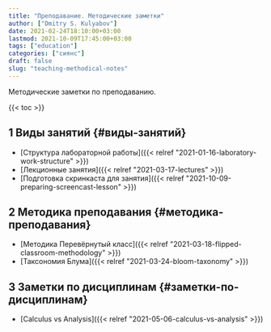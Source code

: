```yaml
---
title: "Преподавание. Методические заметки"
author: ["Dmitry S. Kulyabov"]
date: 2021-02-24T18:10:00+03:00
lastmod: 2021-10-09T17:45:00+03:00
tags: ["education"]
categories: ["сиянс"]
draft: false
slug: "teaching-methodical-notes"
---
```


Методические заметки по преподаванию.

<!--more-->

{{< toc >}}


## <span class="section-num">1</span> Виды занятий {#виды-занятий}

-   [Структура лабораторной работы]({{< relref "2021-01-16-laboratory-work-structure" >}})
-   [Лекционные занятия]({{< relref "2021-03-17-lectures" >}})
-   [Подготовка скринкаста для занятия]({{< relref "2021-10-09-preparing-screencast-lesson" >}})


## <span class="section-num">2</span> Методика преподавания {#методика-преподавания}

-   [Методика Перевёрнутый класс]({{< relref "2021-03-18-flipped-classroom-methodology" >}})
-   [Таксономия Блума]({{< relref "2021-03-24-bloom-taxonomy" >}})


## <span class="section-num">3</span> Заметки по дисциплинам {#заметки-по-дисциплинам}

-   [Calculus vs Analysis]({{< relref "2021-05-06-calculus-vs-analysis" >}})
